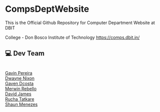 # CompsDeptWebsite

This is the Official  Github Repository for Computer Department  Website at DBIT

College - Don Bosco Institute of Technology https://comps.dbit.in/

## 💻 Dev Team 
<br> [Gavin Pereira](https://github.com/XGavinp) <br> [Dwayne Nixon](https://github.com/DwayneNixon) <br> [Gaven Dcosta](https://github.com/GavenDcosta) <br>[Merwin Rebello](https://github.com/Merwin-Rebello) <br>[David James](https://github.com/David-0705) <br> [Rucha Tatkare](https://github.com/ruchatatkare) <br> [Shaun Menezes](https://github.com/Shaunm1724)

